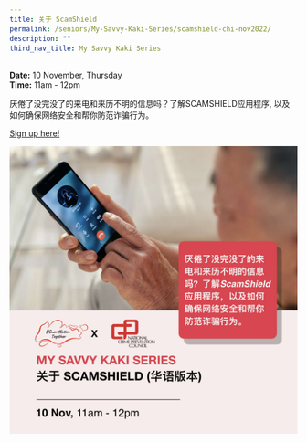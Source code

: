 ```yaml
---
title: 关于 ScamShield
permalink: /seniors/My-Savvy-Kaki-Series/scamshield-chi-nov2022/
description: ""
third_nav_title: My Savvy Kaki Series
---
```

**Date:** 10 November, Thursday
<br> **Time:** 11am - 12pm

厌倦了没完没了的来电和来历不明的信息吗？了解SCAMSHIELD应用程序, 以及如何确保网络安全和帮你防范诈骗行为。 

[Sign up here!](https://go.gov.sg/seniors-scamshield-nov22) 

![free webinar on scamshield app for seniors in chinese](/images/Nov%202022/Seniors_10%20Nov%20(Chi).jpeg)